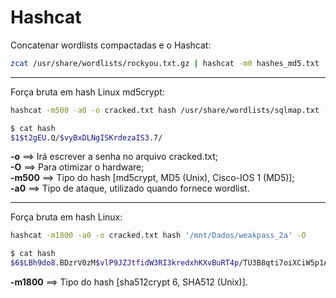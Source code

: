 # Hashcat

Concatenar wordlists compactadas e o Hashcat:

```bash
zcat /usr/share/wordlists/rockyou.txt.gz | hashcat -m0 hashes_md5.txt
```

---

Força bruta em hash Linux md5crypt:

```bash
hashcat -m500 -a0 -o cracked.txt hash /usr/share/wordlists/sqlmap.txt -O
```

```bash
$ cat hash
$1$t2gEU.Q/$vyBxDLNgISKrdezaIS3.7/
```

**-o** ==> Irá escrever a senha no arquivo cracked.txt;  
**-O** ==> Para otimizar o hardware;  
**-m500** ==> Tipo do hash [md5crypt, MD5 (Unix), Cisco-IOS $1$ (MD5)];  
**-a0** ==> Tipo de ataque, utilizado quando fornece wordlist.

---

Força bruta em hash Linux:

```bash
hashcat -m1800 -a0 -o cracked.txt hash '/mnt/Dados/weakpass_2a' -O
```

```bash
$ cat hash
$6$LBh9do8.BDzrV0zM$vlP9JZJtfidW3RI3kredxhKXvBuRT4p/TU3B8qti7oiXCiW5p1ARj2zyCHGkIOoGG0vOTNr0JQqGtdObkwtRP1
```

**-m1800** ==> Tipo do hash [sha512crypt $6$, SHA512 (Unix)].
